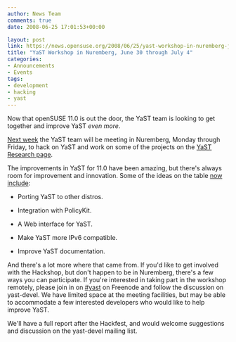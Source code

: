 ```yaml
---
author: News Team
comments: true
date: 2008-06-25 17:01:53+00:00

layout: post
link: https://news.opensuse.org/2008/06/25/yast-workshop-in-nuremberg-june-30-through-july-4/
title: "YaST Workshop in Nuremberg, June 30 through July 4"
categories:
- Announcements
- Events
tags:
- development
- hacking
- yast
---
```

Now that openSUSE 11.0 is out the door, the YaST team is looking to get together and improve YaST _even more_.

[Next week](http://en.opensuse.org/YaST/Events/Workshop_Nuremberg_2008) the YaST team will be meeting in Nuremberg, Monday through Friday, to hack on YaST and work on some of the projects on the [YaST Research page](http://en.opensuse.org/YaST/Research).

The improvements in YaST for 11.0 have been amazing, but there's always room for improvement and innovation. Some of the ideas on the table [now include](http://en.opensuse.org/YaST/Research):



	
  * Porting YaST to other distros.

	
  * Integration with PolicyKit.

	
  * A Web interface for YaST.

	
  * Make YaST more IPv6 compatible.

	
  * Improve YaST documentation.


And there's a lot more where that came from. If you'd like to get involved with the Hackshop, but don't happen to be in Nuremberg, there's a few ways you can participate. If you're interested in taking part in the workshop remotely, please join in on [#yast](irc://irc.freenode.net/yast) on Freenode and follow the discussion on yast-devel. We have limited  space at the meeting facilities, but may be able to accommodate a few  interested developers who would like to help improve YaST.

We'll have a full report after the Hackfest, and would welcome suggestions  and discussion on the yast-devel mailing list.		

